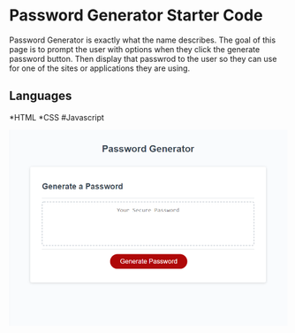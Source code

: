 # Password Generator Starter Code

Password Generator is exactly what the name describes. The goal of this
page is to prompt the user with options when they click the generate password
button. Then display that passwrod to the user so they can use for one of the 
sites or applications they are using.

## Languages

*HTML
*CSS
#Javascript

![Page Screenshot](assets/password-gen-screenshot.png)
